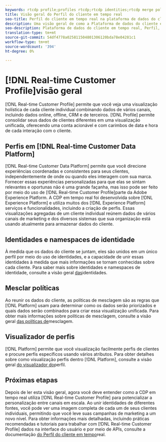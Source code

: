 ```yaml
---
keywords: rtcdp profile;profiles rtcdp;rtcdp identities;rtcdp merge policies;real-time customer profile
title: Visão geral do Perfil do cliente em tempo real
seo-title: Perfil do cliente em tempo real na plataforma de dados do cliente em tempo real
description: Uma visão geral de como a Plataforma de dados do cliente em tempo real permite que você direcione experiências coordenadas, consistentes e relevantes para seus clientes usando Perfis em tempo real do cliente.
seo-description: Plataforma de dados do cliente em tempo real, Perfil, dados, experiências, canais
translation-type: tm+mt
source-git-commit: 54df4778a025811504801306120bda78e04281c1
workflow-type: tm+mt
source-wordcount: '394'
ht-degree: 0%

---
```



# [!DNL Real-time Customer Profile]visão geral

[!DNL Real-time Customer Profile] permite que você veja uma visualização holística de cada cliente individual combinando dados de vários canais, incluindo dados online, offline, CRM e de terceiros. [!DNL Profile] permite consolidar seus dados de clientes diferentes em uma visualização unificada, oferecendo uma conta acionável e com carimbos de data e hora de cada interação com o cliente.

## Perfis em [!DNL Real-time Customer Data Platform]

[!DNL Real-time Customer Data Platform] permite que você direcione experiências coordenadas e consistentes para seus clientes, independentemente de onde ou quando eles interagem com sua marca. Fornecer essas experiências personalizadas para que elas se sintam relevantes e oportunas não é uma grande façanha, mas isso pode ser feito por meio do uso de [!DNL Real-time Customer Profile]parte da Adobe Experience Platform. A CDP em tempo real foi desenvolvida sobre [!DNL Experience Platform] e utiliza muitos dos [!DNL Experience Platform] serviços e funcionalidades, incluindo a criação de perfis. Essas visualizações agregadas de um cliente individual reúnem dados de vários canais de marketing e dos diversos sistemas que sua organização está usando atualmente para armazenar dados do cliente.

## Identidades e namespaces de identidade

À medida que os dados do cliente se juntam, eles são unidos em um único perfil por meio do uso de identidades, e a capacidade de unir essas identidades à medida que mais informações se tornam conhecidas sobre cada cliente. Para saber mais sobre identidades e namespaces de identidade, consulte a visão geral [das](/help/rtcdp/profile/identities-overview.md)identidades.

## Mesclar políticas

Ao reunir os dados do cliente, as políticas de mesclagem são as regras que [!DNL Platform] usam para determinar como os dados serão priorizados e quais dados serão combinados para criar essa visualização unificada. Para obter mais informações sobre políticas de mesclagem, consulte a visão geral [das políticas de](/help/rtcdp/profile/merge-policies.md)mesclagem.

## Visualizador de perfis

[!DNL Platform] permite que você visualização facilmente perfis de clientes e procure perfis específicos usando vários atributos. Para obter detalhes sobre como visualização perfis dentro [!DNL Platform], consulte a visão geral [do visualizador do](/help/rtcdp/profile/profile-viewer.md)perfil.

## Próximas etapas

Depois de ler esta visão geral, agora você deve entender como a CDP em tempo real utiliza [!DNL Real-time Customer Profile] para potencializar a personalização entre canais em escala. Ao unir identidades de diferentes fontes, você pode ver uma imagem completa de cada um de seus clientes individuais, permitindo que você leve suas campanhas de marketing a um novo nível. Para obter informações mais detalhadas, incluindo práticas recomendadas e tutoriais para trabalhar com [!DNL Real-time Customer Profile] dados na interface do usuário e por meio de APIs, consulte a documentação [do Perfil do cliente em tempo](../../profile/home.md)real.